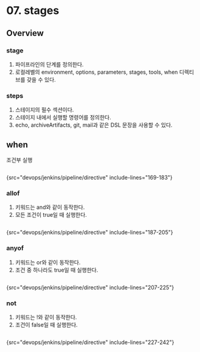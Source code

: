 # 07. stages

## Overview
### stage
1. 파이프라인의 단계를 정의한다.
2.  로컬레벨의 environment, options, parameters, stages, tools, when 디렉티브를 갖을 수 있다.

### steps
1. 스테이지의 필수 섹션이다.
2. 스테이지 내에서 실행할 명령어를 정의한다.
3. echo, archiveArtifacts, git, mail과 같은 DSL 문장을 사용할 수 있다.


## when
조건부 실행

```Groovy
```
{src="devops/jenkins/pipeline/directive" include-lines="169-183"}

### allof
1. 키워드는 and와 같이 동작한다.
2. 모든 조건이 true일 때 실행한다.

```Groovy
```
{src="devops/jenkins/pipeline/directive" include-lines="187-205"}

### anyof
1. 키워드는 or와 같이 동작한다.
2. 조건 중 하나라도 true일 때 실행한다.

```Groovy
```
{src="devops/jenkins/pipeline/directive" include-lines="207-225"}

### not
1. 키워드는 !와 같이 동작한다.
2. 조건이 false일 때 실행한다.
    
```Groovy
```
{src="devops/jenkins/pipeline/directive" include-lines="227-242"}